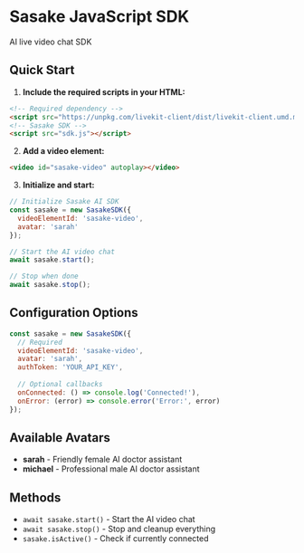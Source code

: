 # Sasake JavaScript SDK

AI live video chat SDK

## Quick Start

1. **Include the required scripts in your HTML:**

```html
<!-- Required dependency -->
<script src="https://unpkg.com/livekit-client/dist/livekit-client.umd.min.js"></script>
<!-- Sasake SDK -->
<script src="sdk.js"></script>
```

2. **Add a video element:**

```html
<video id="sasake-video" autoplay></video>
```

3. **Initialize and start:**

```javascript
// Initialize Sasake AI SDK
const sasake = new SasakeSDK({
  videoElementId: 'sasake-video',
  avatar: 'sarah'
});

// Start the AI video chat
await sasake.start();

// Stop when done
await sasake.stop();
```

## Configuration Options

```javascript
const sasake = new SasakeSDK({
  // Required
  videoElementId: 'sasake-video',
  avatar: 'sarah',
  authToken: 'YOUR_API_KEY',
  
  // Optional callbacks
  onConnected: () => console.log('Connected!'),
  onError: (error) => console.error('Error:', error)
});
```

## Available Avatars

- **sarah** - Friendly female AI doctor assistant
- **michael** - Professional male AI doctor assistant

## Methods

- `await sasake.start()` - Start the AI video chat
- `await sasake.stop()` - Stop and cleanup everything
- `sasake.isActive()` - Check if currently connected

